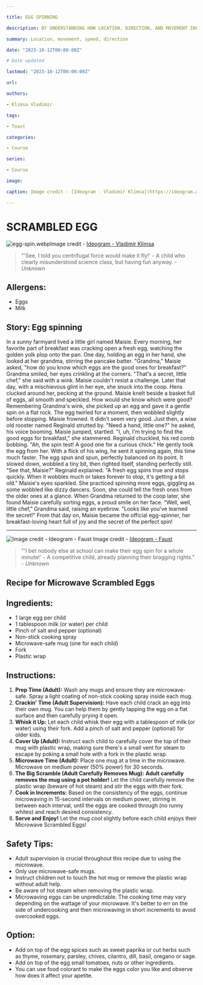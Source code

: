 ```yaml
---

title: EGG SPINNING

description: BY UNDERSTANDING HOW LOCATION, DIRECTION, AND MOVEMENT INFLUENCE OUR INNER VOICE AND SENSATIONS, WE CAN MAKE MORE CONSCIOUS AND INFORMED DECISIONS BASED ON OUR INTERNAL STATE.

summary: Location, movement, speed, direction

date: "2023-10-12T00:00:00Z"

# Date updated

lastmod: "2023-10-12T00:00:00Z"

url:

authors:

- Klimsa Vladimir

tags:

- Toast

categories:

- Course

series:

- Course

image:

caption: Image credit - [Ideogram - Vladimir Klimsa](https://ideogram.ai/assets/image/lossless/response/Halyc7i9SeiKCpNGUzUg_A)

---
```

# SCRAMBLED EGG
![egg-spin.webp](egg-spin.webp "Image credit - [Ideogram - Vladimir Klimsa](https://ideogram.ai/assets/image/lossless/response/Halyc7i9SeiKCpNGUzUg_A)")Image credit - [Ideogram - Vladimir Klimsa](https://ideogram.ai/assets/image/lossless/response/Halyc7i9SeiKCpNGUzUg_A)
> "'See, I told you centrifugal force would make it fly!' - A child who clearly misunderstood science class, but having fun anyway. - *Unknown*
## Allergens:
- Eggs
- Milk
## Story: Egg spinning
In a sunny farmyard lived a little girl named Maisie. Every morning, her favorite part of breakfast was cracking open a fresh egg, watching the golden yolk plop onto the pan. One day, holding an egg in her hand, she looked at her grandma, stirring the pancake batter. "Grandma," Maisie asked, "how do you know which eggs are the good ones for breakfast?"
Grandma smiled, her eyes crinkling at the corners. "That's a secret, little chef," she said with a wink. Maisie couldn't resist a challenge. Later that day, with a mischievous glint in her eye, she snuck into the coop. Hens clucked around her, pecking at the ground. Maisie knelt beside a basket full of eggs, all smooth and speckled. How would she know which were good?
Remembering Grandma's wink, she picked up an egg and gave it a gentle spin on a flat rock. The egg twirled for a moment, then wobbled slightly before stopping. Maisie frowned. It didn't seem very good. Just then, a wise old rooster named Reginald strutted by.
"Need a hand, little one?" he asked, his voice booming. Maisie jumped, startled. "I, uh, I'm trying to find the good eggs for breakfast," she stammered. Reginald chuckled, his red comb bobbing. "Ah, the spin test! A good one for a curious chick."
He gently took the egg from her. With a flick of his wing, he sent it spinning again, this time much faster. The egg spun and spun, perfectly balanced on its point. It slowed down, wobbled a tiny bit, then righted itself, standing perfectly still.
"See that, Maisie?" Reginald explained. "A fresh egg spins true and stops quickly. When it wobbles much or takes forever to stop, it's getting a bit old."
Maisie's eyes sparkled. She practiced spinning more eggs, giggling as some wobbled like dizzy dancers. Soon, she could tell the fresh ones from the older ones at a glance. When Grandma returned to the coop later, she found Maisie carefully sorting eggs, a proud smile on her face.
"Well, well, little chef," Grandma said, raising an eyebrow. "Looks like you've learned the secret!" From that day on, Maisie became the official egg-spinner, her breakfast-loving heart full of joy and the secret of the perfect spin!

---

![Image credit - Ideogram - Faust](egg-spinning.webp "[Image credit - Ideogram - Faust](https://ideogram.ai/assets/image/lossless/response/pQaxDHYzTqG-l4U5hDDExQ)")
Image credit - [Ideogram - Faust](https://ideogram.ai/assets/image/lossless/response/pQaxDHYzTqG-l4U5hDDExQ)
> "'I bet nobody else at school can make their egg spin for a whole minute!' - A competitive child, already planning their bragging rights." - *Unknown*
## Recipe for Microwave Scrambled Eggs
## Ingredients:
* 1 large egg per child
* 1 tablespoon milk (or water) per child
* Pinch of salt and pepper (optional)
* Non-stick cooking spray
* Microwave-safe mug (one for each child)
* Fork
* Plastic wrap
## Instructions:
1. **Prep Time (Adult):** Wash any mugs and ensure they are microwave-safe. Spray a light coating of non-stick cooking spray inside each mug.
2. **Crackin' Time (Adult Supervision):** Have each child crack an egg into their own mug. You can help them by gently tapping the egg on a flat surface and then carefully prying it open.
3. **Whisk it Up:** Let each child whisk their egg with a tablespoon of milk (or water) using their fork. Add a pinch of salt and pepper (optional) for older kids.
4. **Cover Up (Adult):** Instruct each child to carefully cover the top of their mug with plastic wrap, making sure there's a small vent for steam to escape by poking a small hole with a fork in the plastic wrap.
5. **Microwave Time (Adult):** Place one mug at a time in the microwave. Microwave on medium power (50% power) for 30 seconds.
6. **The Big Scramble (Adult Carefully Removes Mug):** **Adult carefully removes the mug using a pot holder!** Let the child carefully remove the plastic wrap (beware of hot steam) and stir the eggs with their fork.
7. **Cook in Increments:** Based on the consistency of the eggs, continue microwaving in 15-second intervals on medium power, stirring in between each interval, until the eggs are cooked through (no runny whites) and reach desired consistency.
8. **Serve and Enjoy!** Let the mug cool slightly before each child enjoys their Microwave Scrambled Eggs!
## Safety Tips:
* Adult supervision is crucial throughout this recipe due to using the microwave.
* Only use microwave-safe mugs.
* Instruct children not to touch the hot mug or remove the plastic wrap without adult help.
* Be aware of hot steam when removing the plastic wrap.
* Microwaving eggs can be unpredictable. The cooking time may vary depending on the wattage of your microwave. It's better to err on the side of undercooking and then microwaving in short increments to avoid overcooked eggs.
## Option:
* Add on top of the egg spices such as sweet paprika or cut herbs such as thyme, rosemary, parsley, chives, cilantro, dill, basil, oregano or sage.
* Add on top of the egg small tomatoes, nuts or other ingredients.
* You can use food colorant to make the eggs color you like and observe how does it affect your apetite.